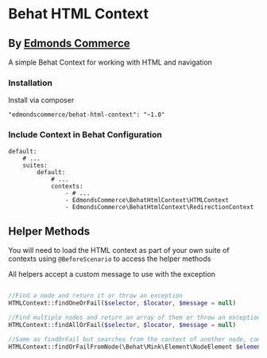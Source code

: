 # Behat HTML Context
## By [Edmonds Commerce](https://www.edmondscommerce.co.uk)

A simple Behat Context for working with HTML and navigation

### Installation

Install via composer

    "edmondscommerce/behat-html-context": "~1.0"

### Include Context in Behat Configuration
        
    default:
        # ...
        suites:
            default:
                # ...
                contexts:
                    - # ...
                    - EdmondsCommerce\BehatHtmlContext\HTMLContext
                    - EdmondsCommerce\BehatHtmlContext\RedirectionContext
                    
## Helper Methods
You will need to load the HTML context as part of your own suite of contexts using `@BeforeScenario` to access the helper methods

All helpers accept a custom message to use with the exception 
```php

//Find a node and return it or throw an exception
HTMLContext::findOneOrFail($selector, $locator, $message = null)

//Find multiple nodes and return an array of them or throw an exception if none are found
HTMLContext::findAllOrFail($selector, $locator, $message = null)

//Same as findOrFail but searches from the context of another node, can be useful for chaining
HTMLContext::findOrFailFromNode(\Behat\Mink\Element\NodeElement $element, $selector, $locator, $message = null)
```